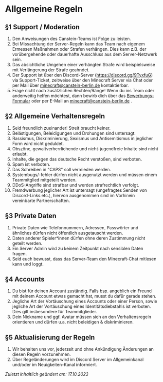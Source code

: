 # Allgemeine Regeln

## §1 Support / Moderation
1. Den Anweisungen des Canstein-Teams ist Folge zu leisten.
2. Bei Missachtung der Server-Regeln kann das Team nach eigenem Ermessen Maßnahmen oder Strafen verhängen. Dies kann z.B. der vorübergehende oder dauerhafte Ausschluss aus dem Server-Netzwerk sein.
3. Das absichtliche Umgehen einer verhängten Strafe wird beispielsweise mit Verlängerung der Strafe geahndet.
4. Der Support ist über den Discord-Server (https://discord.gg/9TyxfuG) via Support-Ticket, zeitweise über den Minecraft Server via Chat oder per Mail über [minecraft@canstein-berlin.de](mailto:minecraft@canstein-berlin.de) kontaktierbar.
5. Frage nicht nach zusätzlichen Rechten/Ränge! Wenn du ins Team oder anderweitig helfen möchtest, dann bewirb dich über das [Bewerbungs-Formular](https://canstein-berlin.de/minecraft-bewerbung) oder per E-Mail an [minecraft@canstein-berlin.de](mailto:minecraft@canstein-berlin.de) .

## §2 Allgemeine Verhaltensregeln
1. Seid freundlich zueinander! Streit braucht keiner.
2. Belästigungen, Beleidigungen und Drohungen sind untersagt.
3. Rassismus, Diskriminierung, Sexismus und Antisemitismus in jeglicher Form wird nicht geduldet.
4. Obszöne, gewaltverherrlichende und nicht-jugendfreie Inhalte sind nicht erlaubt.
5. Inhalte, die gegen das deutsche Recht verstoßen, sind verboten.
6. Spam ist verboten.
7. Das Schreiben in "CAPS" soll vermieden werden.
8. Systembugs/-fehler dürfen nicht ausgenutzt werden und müssen einem Teammitglied mitgeteilt werden.
9. DDoS-Angriffe sind strafbar und werden strafrechtlich verfolgt.
10. Fremdwerbung jeglicher Art ist untersagt (ungefragtes Senden von Discord-Links etc.), hiervon ausgenommen sind im Vorhinein vereinbarte Partnerschaften.

## §3 Private Daten
1. Private Daten wie Telefonnummern, Adressen, Passwörter und ähnliches dürfen nicht öffentlich ausgetauscht werden.
2. Daten anderer Spieler*innen dürfen ohne deren Zustimmung nicht geteilt werden.
3. Ein Server Admin wird zu keinem Zeitpunkt nach sensiblen Daten fragen.
4. Seid euch bewusst, dass das Server-Team den Minecraft-Chat mitlesen kann und loggt.

## §4 Accounts
1. Du bist für deinen Account zuständig. Falls bsp. angeblich ein Freund mit deinem Account etwas gemacht hat, musst du dafür gerade stehen.
2. Jegliche Art der Vortäuschung eines Accounts oder einer Person, sowie jegliche Art der Vortäuschung eines Identitätsdiebstahls ist verboten. Dies gilt insbesondere für Teammitglieder.
3. Dein Nickname und ggf. Avatar müssen sich an den Verhaltensregeln orientieren und dürfen u.a. nicht beleidigen & diskriminieren.

## §5 Aktualisierung der Regeln
1. Wir behalten uns vor, jederzeit und ohne Ankündigung Änderungen an diesen Regeln vorzunehmen.
2. Über Regeländerungen wird im Discord Server im Allgemeinkanal und/oder im Neuigkeiten-Kanal informiert.

_Zuletzt inhaltlich geändert am: 17.10.2023_